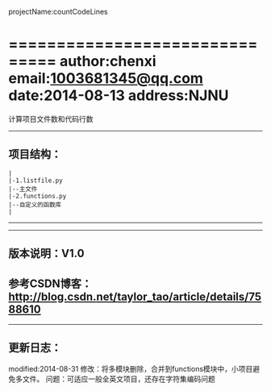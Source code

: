 projectName:countCodeLines

===============================
	author:chenxi
	email:1003681345@qq.com
	date:2014-08-13
	address:NJNU
===============================

计算项目文件数和代码行数

---------------------------------
项目结构：
---------------------------------
	|
	|-1.listfile.py
	|--主文件
	|-2.functions.py
	|--自定义的函数库
	|
---------------------------------

---------------------------------
版本说明：V1.0
---------------------------------
参考CSDN博客：http://blog.csdn.net/taylor_tao/article/details/7588610
---------------------------------

---------------------------------
更新日志：
---------------------------------
modified:2014-08-31
修改：将多模块删除，合并到functions模块中，小项目避免多文件。
问题：可适应一般全英文项目，还存在字符集编码问题